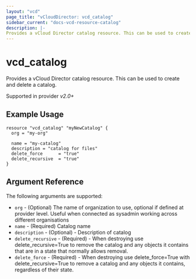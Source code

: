 ```yaml
---
layout: "vcd"
page_title: "vCloudDirector: vcd_catalog"
sidebar_current: "docs-vcd-resource-catalog"
description: |-
Provides a vCloud Director catalog resource. This can be used to create and delete a catalog.
---
```


# vcd\_catalog

Provides a vCloud Director catalog resource. This can be used to create and delete a catalog.

Supported in provider *v2.0+*

## Example Usage

```
resource "vcd_catalog" "myNewCatalog" {
  org = "my-org"

  name = "my-catalog"
  description = "catalog for files"
  delete_force      = "true"
  delete_recursive  = "true"  
}
```

## Argument Reference

The following arguments are supported:

* `org` - (Optional) The name of organization to use, optional if defined at provider level. Useful when connected as sysadmin working across different organisations
* `name` - (Required) Catalog name
* `description` - (Optional) - Description of catalog
* `delete_recursive` - (Required) - When destroying use delete_recursive=True to remove the catalog and any objects it contains that are in a state that normally allows removal.
* `delete_force` - (Required) - When destroying use delete_force=True with delete_recursive=True to remove a catalog and any objects it contains, regardless of their state.
